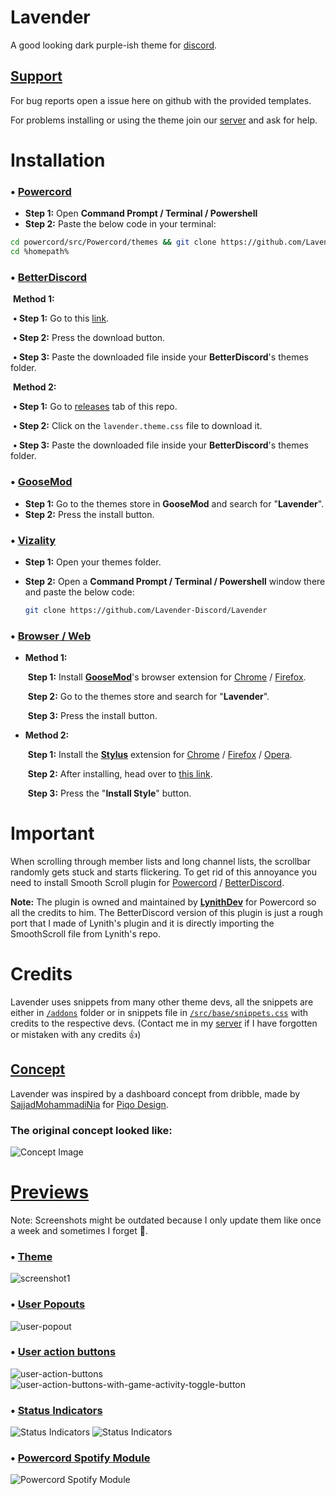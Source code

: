 # Lavender

A good looking dark purple-ish theme for [discord](https://discord.com/).

## [Support](https://discord.gg/B9TK7nqRE4)

For bug reports open a issue here on github with the provided templates.

For problems installing or using the theme join our [server](https://discord.gg/B9TK7nqRE4) and ask for help.

# Installation

### • [Powercord](https://powercord.dev/)

- **Step 1:** Open **Command Prompt / Terminal / Powershell**
- **Step 2:** Paste the below code in your terminal:

```bash
cd powercord/src/Powercord/themes && git clone https://github.com/Lavender-Discord/Lavender
cd %homepath%
```

### • [BetterDiscord](https://betterdiscord.app/)

​	**Method 1:**

​			**• Step 1:** Go to this [link](https://betterdiscord.app/theme/Lavender).

​			**• Step 2:** Press the download button.

​			**• Step 3:** Paste the downloaded file inside your **BetterDiscord**'s themes folder.

​	**Method 2:**

​			**• Step 1:** Go to [releases](https://github.com/Lavender-Discord/Lavender/releases) tab of this repo.

​			**• Step 2:** Click on the `lavender.theme.css` file to download it.

​			**• Step 3:** Paste the downloaded file inside your **BetterDiscord**'s themes folder.

### • [GooseMod](https://goosemod.com/)

- **Step 1:** Go to the themes store in **GooseMod** and search for "**Lavender**".
- **Step 2:** Press the install button.

### • [Vizality](https://vizality.com/)

- **Step 1:** Open your themes folder.

- **Step 2:** Open a **Command Prompt / Terminal / Powershell** window there and paste the below code:

  ```bash
  git clone https://github.com/Lavender-Discord/Lavender
  ```

### • [Browser / Web](https://github.com/Lavender-Discord/Lavender#browser--web)

- **Method 1:**

  ​	**Step 1:** Install [**GooseMod**](https://goosemod.com)'s browser extension for [Chrome](https://chrome.google.com/webstore/detail/goosemod-for-web/clgkdcccmbjmjdbdgcigpocfkkjeaeld) / [Firefox](https://addons.mozilla.org/en-US/firefox/addon/goosemod-for-web/).

  ​	**Step 2:** Go to the themes store and search for "**Lavender**".

  ​	**Step 3:** Press the install button.

  

- **Method 2:**

  ​	**Step 1:** Install the [**Stylus**](https://add0n.com/stylus.html) extension for [Chrome](https://chrome.google.com/webstore/detail/stylus/clngdbkpkpeebahjckkjfobafhncgmne) / [Firefox](https://addons.mozilla.org/en-US/firefox/addon/styl-us/) / [Opera](https://github.com/openstyles/stylus/wiki/Opera,-Outdated-Stylus).

  ​	**Step 2:** After installing, head over to [this link](https://lavender-discord.github.io/Lavender/clients/lavender.user.css).

  ​	**Step 3:** Press the "**Install Style**" button.

# Important

When scrolling through member lists and long channel lists, the scrollbar randomly gets stuck and starts flickering. To get rid of this annoyance you need to install Smooth Scroll plugin for [Powercord](https://github.com/LynithDev/SmoothScrollPowerCord) / [BetterDiscord](https://github.com/Lavender-Discord/Lavender/releases/download/v1.1.0/smoothscrollBD.plugin.js).

**Note:** The plugin is owned and maintained by **[LynithDev](https://github.com/LynithDev)** for Powercord so all the credits to him. The BetterDiscord version of this plugin is just a rough port that I made of Lynith's plugin and it is directly importing the SmoothScroll file from Lynith's repo.

# Credits

Lavender uses snippets from many other theme devs, all the snippets are either in [`/addons`](https://github.com/Lavender-Discord/Lavender/tree/main/addons) folder or in snippets file in [`/src/base/snippets.css`](https://github.com/Lavender-Discord/Lavender/blob/main/src/base/snippets.css) with credits to the respective devs. (Contact me in my [server](discord.gg/B9TK7nqRE4) if I have forgotten or mistaken with any credits 👍)

## [Concept](https://dribbble.com/shots/15137908-Social-Media-Management-Dashboard)

Lavender was inspired by a dashboard concept from dribble, made by [SajjadMohammadiNia](https://dribbble.com/SajjadMohammadiNia) for [Piqo Design](https://dribbble.com/Piqodesign).

### The original concept looked like: 
<img src="https://cdn.dribbble.com/users/1787150/screenshots/15137908/media/cf05e3a31b0c9f17336349e08d223815.png?compress=1&resize=1200x900&vertical=top" alt="Concept Image">

# [Previews](https://github.com/Lavender-Discord/Lavender/tree/main/assets)

Note: Screenshots might be outdated because I only update them like once a week and sometimes I forget 😬.

### • [Theme](https://lavender-discord.github.io/Lavender/assets/1.png)
<img src="https://lavender-discord.github.io/Lavender/assets/1.png" alt="screenshot1">

### • [User Popouts](https://lavender-discord.github.io/Lavender/assets/2.png)
<img src="https://lavender-discord.github.io/Lavender/assets/2.png" alt="user-popout">

### • [User action buttons](https://lavender-discord.github.io/Lavender/assets/3.png)
<img src="https://lavender-discord.github.io/Lavender/assets/3.png" alt="user-action-buttons">
<img src="https://lavender-discord.github.io/Lavender/assets/3-gat.png" alt="user-action-buttons-with-game-activity-toggle-button">

### • [Status Indicators](https://lavender-discord.github.io/Lavender/assets/4a.png)

<img src="https://lavender-discord.github.io/Lavender/assets/4b.png" alt="Status Indicators">
<img src="https://lavender-discord.github.io/Lavender/assets/4a.png" alt="Status Indicators">

### • [Powercord Spotify Module](https://lavender-discord.github.io/Lavender/assets/5.gif)

<img src="https://lavender-discord.github.io/Lavender/assets/5.gif" alt="Powercord Spotify Module">
